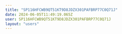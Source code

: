 ```yaml
---
title: "SP116HFCWB9QT51KT9D8JDZX301PAFBRP77C0Q71J"
date: 2024-06-05T11:49:19.065Z
user: SP116HFCWB9QT51KT9D8JDZX301PAFBRP77C0Q71J
layout: "users"
---
```

    